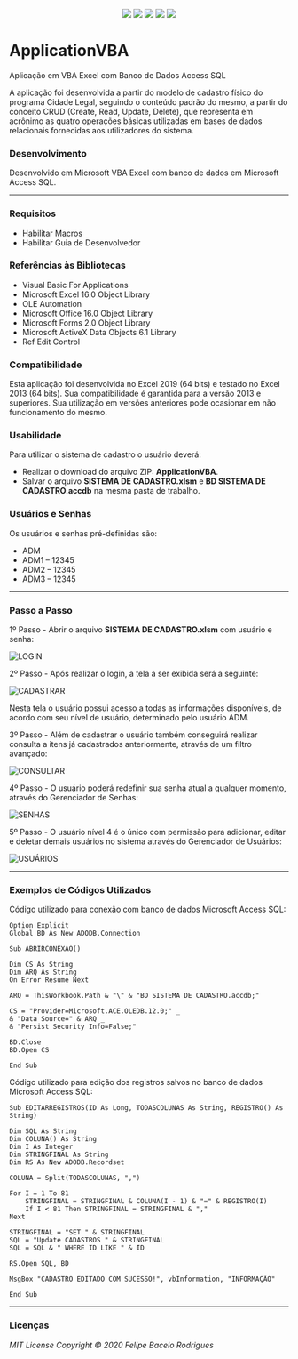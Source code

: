 <p align="center">
<a href= "https://img.shields.io/github/repo-size/felipebacelo/ApplicationVBA?style=for-the-badge"><img src="https://img.shields.io/github/repo-size/felipebacelo/ApplicationVBA?style=for-the-badge"/></a>
<a href= "https://img.shields.io/github/languages/count/felipebacelo/ApplicationVBA?style=for-the-badge"><img src="https://img.shields.io/github/languages/count/felipebacelo/ApplicationVBA?style=for-the-badge"/></a>
<a href= "https://img.shields.io/github/forks/felipebacelo/ApplicationVBA?style=for-the-badge"><img src="https://img.shields.io/github/forks/felipebacelo/ApplicationVBA?style=for-the-badge"/></a>
<a href= "https://img.shields.io/bitbucket/pr-raw/felipebacelo/ApplicationVBA?style=for-the-badge"><img src="https://img.shields.io/bitbucket/pr-raw/felipebacelo/ApplicationVBA?style=for-the-badge"/></a>
<a href= "https://img.shields.io/bitbucket/issues/felipebacelo/ApplicationVBA?style=for-the-badge"><img src="https://img.shields.io/bitbucket/issues/felipebacelo/ApplicationVBA?style=for-the-badge"/></a>
</p>

# ApplicationVBA
Aplicação em VBA Excel com Banco de Dados Access SQL

A aplicação foi desenvolvida a partir do modelo de cadastro físico do programa Cidade Legal, seguindo o conteúdo padrão do mesmo, a partir do conceito CRUD (Create, Read, Update, Delete), que representa em acrônimo as quatro operações básicas utilizadas em bases de dados relacionais fornecidas aos utilizadores do sistema.

### Desenvolvimento

Desenvolvido em Microsoft VBA Excel com banco de dados em Microsoft Access SQL.
***
### Requisitos

* Habilitar Macros
* Habilitar Guia de Desenvolvedor

### Referências às Bibliotecas

* Visual Basic For Applications
* Microsoft Excel 16.0 Object Library
* OLE Automation
* Microsoft Office 16.0 Object Library
* Microsoft Forms 2.0 Object Library
* Microsoft ActiveX Data Objects 6.1 Library
* Ref Edit Control

### Compatibilidade

Esta aplicação foi desenvolvida no Excel 2019 (64 bits) e testado no Excel 2013 (64 bits). Sua compatibilidade é garantida para a versão 2013 e superiores. Sua utilização em versões anteriores pode ocasionar em não funcionamento do mesmo.

### Usabilidade

Para utilizar o sistema de cadastro o usuário deverá:

* Realizar o download do arquivo ZIP: __ApplicationVBA__.
* Salvar o arquivo __SISTEMA DE CADASTRO.xlsm__ e __BD SISTEMA DE CADASTRO.accdb__ na mesma pasta de trabalho.

### Usuários e Senhas

Os usuários e senhas pré-definidas são:

* ADM
* ADM1 – 12345
* ADM2 – 12345
* ADM3 – 12345
***
### Passo a Passo

1º Passo - Abrir o arquivo __SISTEMA DE CADASTRO.xlsm__ com usuário e senha:

![LOGIN](https://github.com/felipebacelo/Sistema_Cadastro/blob/master/IMAGENS/LOGIN.png)

2º Passo - Após realizar o login, a tela a ser exibida será a seguinte:

![CADASTRAR](https://github.com/felipebacelo/Sistema_Cadastro/blob/master/IMAGENS/CADASTRAR.png)

Nesta tela o usuário possui acesso a todas as informações disponíveis, de acordo com seu nível de usuário, determinado pelo usuário ADM.

3º Passo - Além de cadastrar o usuário também conseguirá realizar consulta a itens já cadastrados anteriormente, através de um filtro avançado:

![CONSULTAR](https://github.com/felipebacelo/Sistema_Cadastro/blob/master/IMAGENS/CONSULTAR.png)

4º Passo - O usuário poderá redefinir sua senha atual a qualquer momento, através do Gerenciador de Senhas:

![SENHAS](https://github.com/felipebacelo/Sistema_Cadastro/blob/master/IMAGENS/SENHAS.png)

5º Passo - O usuário nível 4 é o único com permissão para adicionar, editar e deletar demais usuários no sistema através do Gerenciador de Usuários:

![USUÁRIOS](https://github.com/felipebacelo/Sistema_Cadastro/blob/master/IMAGENS/USU%C3%81RIOS.png)

***
### Exemplos de Códigos Utilizados

Código utilizado para conexão com banco de dados Microsoft Access SQL:
```vba
Option Explicit
Global BD As New ADODB.Connection

Sub ABRIRCONEXAO()

Dim CS As String
Dim ARQ As String
On Error Resume Next

ARQ = ThisWorkbook.Path & "\" & "BD SISTEMA DE CADASTRO.accdb;"

CS = "Provider=Microsoft.ACE.OLEDB.12.0;" _
& "Data Source=" & ARQ _
& "Persist Security Info=False;"

BD.Close
BD.Open CS

End Sub
```

Código utilizado para edição dos registros salvos no banco de dados Microsoft Access SQL:
```vba
Sub EDITARREGISTROS(ID As Long, TODASCOLUNAS As String, REGISTRO() As String)

Dim SQL As String
Dim COLUNA() As String
Dim I As Integer
Dim STRINGFINAL As String
Dim RS As New ADODB.Recordset

COLUNA = Split(TODASCOLUNAS, ",")

For I = 1 To 81
    STRINGFINAL = STRINGFINAL & COLUNA(I - 1) & "=" & REGISTRO(I)
    If I < 81 Then STRINGFINAL = STRINGFINAL & ","
Next

STRINGFINAL = "SET " & STRINGFINAL
SQL = "Update CADASTROS " & STRINGFINAL
SQL = SQL & " WHERE ID LIKE " & ID

RS.Open SQL, BD

MsgBox "CADASTRO EDITADO COM SUCESSO!", vbInformation, "INFORMAÇÃO"

End Sub
```
***
### Licenças

_MIT License_
_Copyright   ©   2020 Felipe Bacelo Rodrigues_
